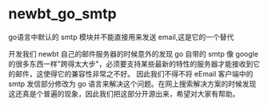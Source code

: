 # newbt_go_smtp
go语言中默认的 smtp 模块并不能直接用来发送 email,这是它的一个替代

开发我们 newbt 自己的邮件服务器的时候意外的发现 go 自带的 smtp 像 google 的很多东西一样"跨得太大步"，必须要支持某些最新的特性的服务器才能接收到它的邮件，这使得它的兼容性非常之不好。
因此我们不得不将 eEmail 客户端中的 smtp 发信部分修改为 go 语言来解决这个问题。在网上搜索解决方案的时候发现这还真是个普遍的现象，因此我们把这部分开源出来，希望对大家有帮助。
